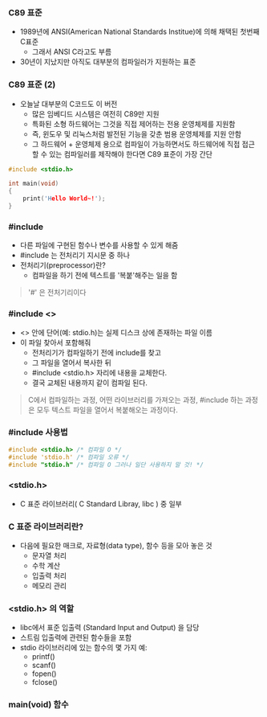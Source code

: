 ### C89 표준
- 1989년에 ANSI(American National Standards Institue)에 의해 채택된 첫번째 C표준
  - 그래서 ANSI C라고도 부름
- 30년이 지났지만 아직도 대부분의 컴파일러가 지원하는 표준

### C89 표준 (2)
- 오늘날 대부분의 C코드도 이 버전
  - 많은 임베디드 시스템은 여전히 C89만 지원
  - 특화된 소형 하드웨어는 그것을 직접 제어하는 전용 운영체제를 지원함
  - 즉, 윈도우 및 리눅스처럼 발전된 기능을 갖춘 범용 운영체제를 지원 안함
  - 그 하드웨어 + 운영체제 용으로 컴파일이 가능하면서도 하드웨어에 직접 접근할 수 있는 컴파일러를 제작해야 한다면 C89 표준이 가장 간단

```c
#include <stdio.h>

int main(void)
{
    print('Hello World~!');
}
```

### #include 
- 다른 파일에 구현된 함수나 변수를 사용할 수 있게 해줌
- #include 는 전처리기 지시문 중 하나
- 전처리기(preprocessor)란?
  - 컴파일을 하기 전에 텍스트를 '복붙'해주는 일을 함

> '#' 은 전처기리이다

### #include <>
- <> 안에 단어(예: stdio.h)는 실제 디스크 상에 존재하는 파일 이름
- 이 파일 찾아서 포함해줘
  - 전처리기가 컴파일하기 전에 include를 찾고 
  - 그 파일을 열어서 복사한 뒤 
  - #include <stdio.h> 자리에 내용을 교체한다.
  - 결국 교체된 내용까지 같이 컴파일 된다.
  
> C에서 컴파일하는 과정, 어떤 라이브러리를 가져오는 과정, #include 하는 과정은 모두 텍스트 파일을 열어서 복붙해오는 과정이다.  

### #include 사용법
```c
#include <stdio.h> /* 컴파일 O */ 
#include 'stdio.h' /* 컴파일 오류 */
#include "stdio.h" /* 컴파일 O 그러나 일단 사용하지 말 것! */
```

### <stdio.h>
- C 표준 라이브러리( C Standard Libray, libc ) 중 일부

### C 표준 라이브러리란?
- 다음에 필요한 매크로, 자료형(data type), 함수 등을 모아 놓은 것
  - 문자열 처리
  - 수학 계산
  - 입출력 처리
  - 메모리 관리

### <stdio.h> 의 역할
- libc에서 표준 입출력 (Standard Input and Output) 을 담당
- 스트림 입출력에 관련된 함수들을 포함
- stdio 라이브러리에 있는 함수의 몇 가지 예:
  - printf()
  - scanf()
  - fopen()
  - fclose()

### main(void) 함수








